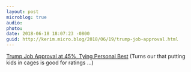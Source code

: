 ```yaml
---
layout: post
microblog: true
audio: 
photo: 
date: 2018-06-18 18:07:23 -0800
guid: http://kerim.micro.blog/2018/06/19/trump-job-approval.html
---
```

[Trump Job Approval at 45%, Tying Personal Best](https://news.gallup.com/poll/235751/trump-job-approval-tying-personal-best.aspx?utm_source=facebookbutton&utm_medium=facebook&utm_campaign=sharing) (Turns our that putting kids in cages is good for ratings …)
